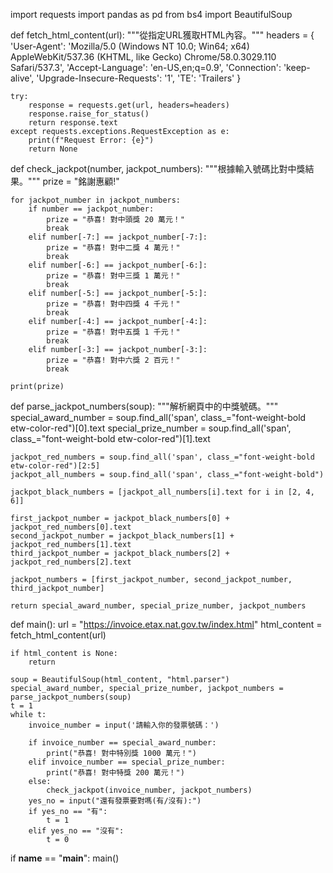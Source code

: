 import requests
import pandas as pd
from bs4 import BeautifulSoup


def fetch_html_content(url):
    """從指定URL獲取HTML內容。"""
    headers = {
        'User-Agent': 'Mozilla/5.0 (Windows NT 10.0; Win64; x64) AppleWebKit/537.36 (KHTML, like Gecko) Chrome/58.0.3029.110 Safari/537.3',
        'Accept-Language': 'en-US,en;q=0.9',
        'Connection': 'keep-alive',
        'Upgrade-Insecure-Requests': '1',
        'TE': 'Trailers'
    }

    try:
        response = requests.get(url, headers=headers)
        response.raise_for_status()
        return response.text
    except requests.exceptions.RequestException as e:
        print(f"Request Error: {e}")
        return None


def check_jackpot(number, jackpot_numbers):
    """根據輸入號碼比對中獎結果。"""
    prize = "銘謝惠顧!"

    for jackpot_number in jackpot_numbers:
        if number == jackpot_number:
            prize = "恭喜! 對中頭獎 20 萬元！"
            break
        elif number[-7:] == jackpot_number[-7:]:
            prize = "恭喜! 對中二獎 4 萬元！"
            break
        elif number[-6:] == jackpot_number[-6:]:
            prize = "恭喜! 對中三獎 1 萬元！"
            break
        elif number[-5:] == jackpot_number[-5:]:
            prize = "恭喜! 對中四獎 4 千元！"
            break
        elif number[-4:] == jackpot_number[-4:]:
            prize = "恭喜! 對中五獎 1 千元！"
            break
        elif number[-3:] == jackpot_number[-3:]:
            prize = "恭喜! 對中六獎 2 百元！"
            break

    print(prize)


def parse_jackpot_numbers(soup):
    """解析網頁中的中獎號碼。"""
    special_award_number = soup.find_all('span', class_="font-weight-bold etw-color-red")[0].text
    special_prize_number = soup.find_all('span', class_="font-weight-bold etw-color-red")[1].text

    jackpot_red_numbers = soup.find_all('span', class_="font-weight-bold etw-color-red")[2:5]
    jackpot_all_numbers = soup.find_all('span', class_="font-weight-bold")

    jackpot_black_numbers = [jackpot_all_numbers[i].text for i in [2, 4, 6]]

    first_jackpot_number = jackpot_black_numbers[0] + jackpot_red_numbers[0].text
    second_jackpot_number = jackpot_black_numbers[1] + jackpot_red_numbers[1].text
    third_jackpot_number = jackpot_black_numbers[2] + jackpot_red_numbers[2].text

    jackpot_numbers = [first_jackpot_number, second_jackpot_number, third_jackpot_number]

    return special_award_number, special_prize_number, jackpot_numbers


def main():
    url = "https://invoice.etax.nat.gov.tw/index.html"
    html_content = fetch_html_content(url)

    if html_content is None:
        return

    soup = BeautifulSoup(html_content, "html.parser")
    special_award_number, special_prize_number, jackpot_numbers = parse_jackpot_numbers(soup)
    t = 1
    while t:
        invoice_number = input('請輸入你的發票號碼：')

        if invoice_number == special_award_number:
            print("恭喜! 對中特別獎 1000 萬元！")
        elif invoice_number == special_prize_number:
            print("恭喜! 對中特獎 200 萬元！")
        else:
            check_jackpot(invoice_number, jackpot_numbers)
        yes_no = input("還有發票要對嗎(有/沒有):")
        if yes_no == "有":
            t = 1
        elif yes_no == "沒有":
            t = 0


if __name__ == "__main__":
    main()
